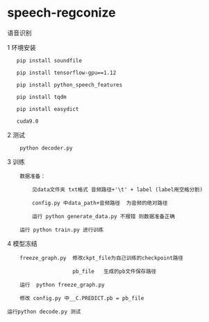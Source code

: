 # speech-regconize
语音识别

1 环境安装

       pip install soundfile
       
       pip install tensorflow-gpu==1.12
       
       pip install python_speech_features
       
       pip install tqdm
       
       pip install easydict
       
       cuda9.0

2 测试

        python decoder.py

3 训练

        数据准备：
        
            见data文件夹 txt格式 音频路径+'\t' + label (label用空格分割)
        
            config.py 中data_path+音频路径  为音频的绝对路径
        
            运行 python generate_data.py 不报错 则数据准备正确
        
        运行 python train.py 进行训练 

4 模型冻结 
    
        freeze_graph.py  修改ckpt_file为自己训练的checkpoint路径
                          
                         pb_file   生成的pb文件保存路径
        
        运行  python freeze_graph.py
        
        修改 config.py 中__C.PREDICT.pb = pb_file
    
    运行python decode.py 测试
